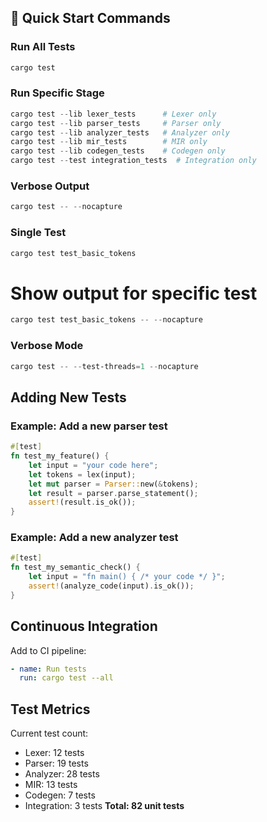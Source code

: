 

## 🚀 Quick Start Commands

### Run All Tests
```powershell
cargo test
```

### Run Specific Stage
```powershell
cargo test --lib lexer_tests      # Lexer only
cargo test --lib parser_tests     # Parser only
cargo test --lib analyzer_tests   # Analyzer only
cargo test --lib mir_tests        # MIR only
cargo test --lib codegen_tests    # Codegen only
cargo test --test integration_tests  # Integration only
```

### Verbose Output
```powershell
cargo test -- --nocapture
```

### Single Test
```powershell
cargo test test_basic_tokens
```

# Show output for specific test
```powershell
cargo test test_basic_tokens -- --nocapture
```

### Verbose Mode
```powershell
cargo test -- --test-threads=1 --nocapture
```


## Adding New Tests

### Example: Add a new parser test
```rust
#[test]
fn test_my_feature() {
    let input = "your code here";
    let tokens = lex(input);
    let mut parser = Parser::new(&tokens);
    let result = parser.parse_statement();
    assert!(result.is_ok());
}
```

### Example: Add a new analyzer test
```rust
#[test]
fn test_my_semantic_check() {
    let input = "fn main() { /* your code */ }";
    assert!(analyze_code(input).is_ok());
}
```

## Continuous Integration

Add to CI pipeline:
```yaml
- name: Run tests
  run: cargo test --all
```

## Test Metrics

Current test count:
- Lexer: 12 tests
- Parser: 19 tests
- Analyzer: 28 tests
- MIR: 13 tests
- Codegen: 7 tests
- Integration: 3 tests
**Total: 82 unit tests**
